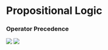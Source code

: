 # Propositional Logic
### Operator Precedence
![](https://i.imgur.com/RQ76lgV.png)
![](https://i.imgur.com/TZ6xJ09.png)

